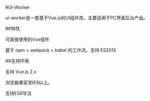 #UI-Worker

ui-worker是一套基于Vue.js的UI组件库，主要适用于PC界面后台产品。

##特性

可直接使用的Vue组件

基于 npm + webpack + babel 的工作流，支持 ES2015

##支持环境

支持 Vue.js 2.x

浏览器兼容至IE9以上。

支持ES6写法
